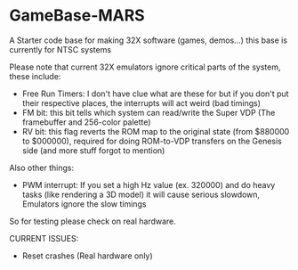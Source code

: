 # GameBase-MARS
A Starter code base for making 32X software (games, demos...)
this base is currently for NTSC systems

Please note that current 32X emulators ignore critical parts of the system, these include:

- Free Run Timers: I don't have clue what are these for but if you don't put their respective places, the interrupts will act weird (bad timings)
- FM bit: this bit tells which system can read/write the Super VDP (The framebuffer and 256-color palette)
- RV bit: this flag reverts the ROM map to the original state (from $880000 to $000000), required for doing ROM-to-VDP transfers on the Genesis side
(and more stuff forgot to mention)

Also other things:
- PWM interrupt: If you set a high Hz value (ex. 320000) and do heavy tasks (like rendering a 3D model) it will cause serious slowdown, Emulators ignore the slow timings

So for testing please check on real hardware.

CURRENT ISSUES:
- Reset crashes (Real hardware only)

